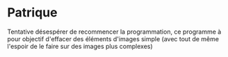 # Patrique
Tentative désespérer de recommencer la programmation, ce programme à pour objectif d'effacer des éléments d'images simple (avec tout de même l'espoir de le faire sur des images plus complexes)
